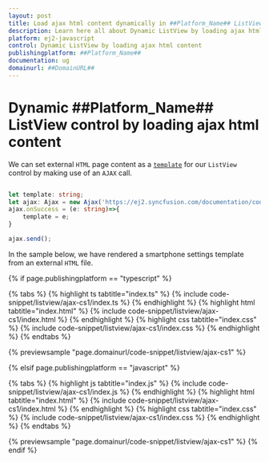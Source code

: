 ```yaml
---
layout: post
title: Load ajax html content dynamically in ##Platform_Name## ListView | Syncfusion
description: Learn here all about Dynamic ListView by loading ajax html content in Syncfusion ##Platform_Name## ListView control of Syncfusion Essential JS 2 and more.
platform: ej2-javascript
control: Dynamic ListView by loading ajax html content
publishingplatform: ##Platform_Name##
documentation: ug
domainurl: ##DomainURL##
---
```


# Dynamic ##Platform_Name## ListView control by loading ajax html content

We can set external `HTML` page content as a [`template`](../../api/list-view/#template) for our `ListView` control by making use of an `AJAX` call.

```ts

let template: string;
let ajax: Ajax = new Ajax('https://ej2.syncfusion.com/documentation/code-snippet/listview/ajax-cs1/template', 'GET', false);
ajax.onSuccess = (e: string)=>{
    template = e;
}

ajax.send();

```

In the sample below, we have rendered a smartphone settings template from an external `HTML` file.

{% if page.publishingplatform == "typescript" %}

{% tabs %}
{% highlight ts tabtitle="index.ts" %}
{% include code-snippet/listview/ajax-cs1/index.ts %}
{% endhighlight %}
{% highlight html tabtitle="index.html" %}
{% include code-snippet/listview/ajax-cs1/index.html %}
{% endhighlight %}
{% highlight css tabtitle="index.css" %}
{% include code-snippet/listview/ajax-cs1/index.css %}
{% endhighlight %}
{% endtabs %}

{% previewsample "page.domainurl/code-snippet/listview/ajax-cs1" %}

{% elsif page.publishingplatform == "javascript" %}

{% tabs %}
{% highlight js tabtitle="index.js" %}
{% include code-snippet/listview/ajax-cs1/index.js %}
{% endhighlight %}
{% highlight html tabtitle="index.html" %}
{% include code-snippet/listview/ajax-cs1/index.html %}
{% endhighlight %}
{% highlight css tabtitle="index.css" %}
{% include code-snippet/listview/ajax-cs1/index.css %}
{% endhighlight %}
{% endtabs %}

{% previewsample "page.domainurl/code-snippet/listview/ajax-cs1" %}
{% endif %}